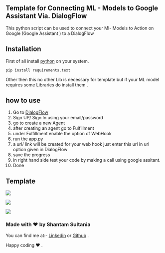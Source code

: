 ## Template for Connecting ML - Models to Google Assistant Via. DialogFlow

This python script can be used to connect your Ml- Models to Action on Google (Google Assistant ) to a DialogFlow

## Installation

First of all install [python]("https://www.python.org/downloads/") on your system.

```
pip install requirements.text
```

Other then this no other Lib is necessary for template but if your ML model requires some Libraries do install them .


## how to use

1. Go to [DialogFlow]("https://dialogflow.cloud.google.com/") 
2. Sign UP/ Sign In using your email/password 
3. go to create a new Agent 
4. after creating an agent go to Fulfillment 
5. under Fulfillment enable the option of WebHook 
6. run the app.py 
7. a url/ link will be created for your web hook just enter this url in url option given in DialogFlow
8. save the progress
9. in right hand side test your code by making a call using google assitant.
10. Done 

## Template

![](https://i.postimg.cc/hjK6YJ5W/image.png)

![](https://i.postimg.cc/cH1kmpvd/image.png)

![](https://i.postimg.cc/d10ndGf1/image.png)


### Made with ❤️ by Shantam Sultania

You can find me at:-
[Linkedin](https://www.linkedin.com/in/shantam-sultania-737084175/) or [Github](https://github.com/shantamsultania) .

Happy coding ❤️ .
